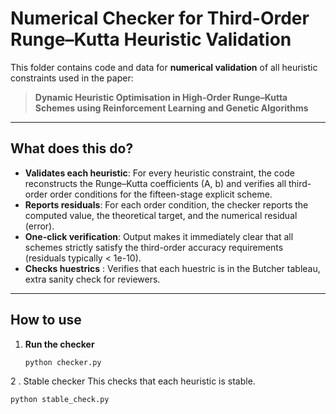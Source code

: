 # Numerical Checker for Third-Order Runge–Kutta Heuristic Validation

This folder contains code and data for **numerical validation** of all heuristic constraints used in the paper:

> **Dynamic Heuristic Optimisation in High-Order Runge–Kutta Schemes using Reinforcement Learning and Genetic Algorithms**

---

## What does this do?

- **Validates each heuristic**: For every heuristic constraint, the code reconstructs the Runge–Kutta coefficients (A, b) and verifies all third-order order conditions for the fifteen-stage explicit scheme.
- **Reports residuals**: For each order condition, the checker reports the computed value, the theoretical target, and the numerical residual (error).
- **One-click verification**: Output makes it immediately clear that all schemes strictly satisfy the third-order accuracy requirements (residuals typically < 1e-10).
- **Checks huestrics** : Verifies that each huestric is  in the Butcher tableau, extra sanity check for reviewers.

---

## How to use

1. **Run the checker**
   ```bash
   python checker.py
2 . Stable checker This checks that each heuristic is stable.
   ```bash
   python stable_check.py
   
